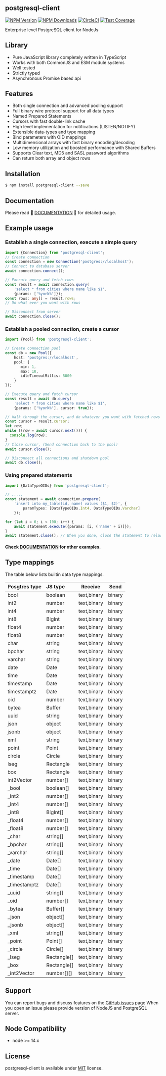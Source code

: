 ## postgresql-client
  
[![NPM Version][npm-image]][npm-url]
[![NPM Downloads][downloads-image]][downloads-url]
[![CircleCI][circleci-image]][circleci-url]
[![Test Coverage][coveralls-image]][coveralls-url]


Enterprise level PostgreSQL client for NodeJs


## Library

- Pure JavaScript library completely written in TypeScript
- Works with both CommonJS and ESM module systems
- Well tested
- Strictly typed
- Asynchronous Promise based api

## Features

- Both single connection and advanced pooling support
- Full binary wire protocol support for all data types
- Named Prepared Statements
- Cursors with fast double-link cache
- High level implementation for notifications (LISTEN/NOTIFY)
- Extensible data-types and type mapping
- Bind parameters with OID mappings
- Multidimensional arrays with fast binary encoding/decoding
- Low memory utilization and boosted performance with Shared Buffers
- Supports Clear text, MD5 and SASL password algorithms
- Can return both array and object rows


## Installation

```bash
$ npm install postgresql-client --save
```

## Documentation
Please read :small_orange_diamond: [DOCUMENTATION](DOCUMENTATION.md) :small_orange_diamond: for detailed usage.

## Example usage

### Establish a single connection, execute a simple query

```ts
import {Connection} from 'postgresql-client';
// Create connection
const connection = new Connection('postgres://localhost');
// Connect to database server
await connection.connect();

// Execute query and fetch rows
const result = await connection.query(
    'select * from cities where name like $1',
    {params: ['%york%']});
const rows: any[] = result.rows;
// Do what ever you want with rows

// Disconnect from server
await connection.close(); 
```

### Establish a pooled connection, create a cursor
```ts
import {Pool} from 'postgresql-client';

// Create connection pool
const db = new Pool({
    host: 'postgres://localhost',
    pool: {
       min: 1,
       max: 10,
       idleTimeoutMillis: 5000
    }
});

// Execute query and fetch cursor
const result = await db.query(
    'select * from cities where name like $1',
    {params: ['%york%'], cursor: true});

// Walk through the cursor, and do whatever you want with fetched rows
const cursor = result.cursor;
let row;
while ((row = await cursor.next())) {
  console.log(row);
}
// Close cursor, (Send connection back to the pool)
await cursor.close();

// Disconnect all connections and shutdown pool
await db.close(); 
```

### Using prepared statements
```ts
import {DataTypeOIDs} from 'postgresql-client'; 

// .....
const statement = await connection.prepare( 
    'insert into my_table(id, name) values ($1, $2)', {
        paramTypes: [DataTypeOIDs.Int4, DataTypeOIDs.Varchar]
    });

for (let i = 0; i < 100; i++) {
    await statement.execute({params: [i, ('name' + i)]});
}
await statement.close(); // When you done, close the statement to relase resources
```

#### Check [DOCUMENTATION](DOCUMENTATION.md) for other examples.



## Type mappings
The table below lists builtin data type mappings.

| Posgtres type | JS type     | Receive     | Send   | 
|---------------|:------------|-------------|--------|
| bool          | boolean     | text,binary | binary | 
| int2          | number      | text,binary | binary | 
| int4          | number      | text,binary | binary | 
| int8          | BigInt      | text,binary | binary | 
| float4        | number      | text,binary | binary | 
| float8        | number      | text,binary | binary | 
| char          | string      | text,binary | binary | 
| bpchar        | string      | text,binary | binary | 
| varchar       | string      | text,binary | binary | 
| date          | Date        | text,binary | binary | 
| time          | Date        | text,binary | binary | 
| timestamp     | Date        | text,binary | binary | 
| timestamptz   | Date        | text,binary | binary | 
| oid           | number      | text,binary | binary | 
| bytea         | Buffer      | text,binary | binary | 
| uuid          | string      | text,binary | binary | 
| json          | object      | text,binary | binary | 
| jsonb         | object      | text,binary | binary | 
| xml           | string      | text,binary | binary | 
| point         | Point       | text,binary | binary | 
| circle        | Circle      | text,binary | binary | 
| lseg          | Rectangle   | text,binary | binary | 
| box           | Rectangle   | text,binary | binary | 
| int2Vector    | number[]    | text,binary | binary | 
| _bool         | boolean[]   | text,binary | binary | 
| _int2         | number[]    | text,binary | binary | 
| _int4         | number[]    | text,binary | binary | 
| _int8         | BigInt[]    | text,binary | binary | 
| _float4       | number[]    | text,binary | binary | 
| _float8       | number[]    | text,binary | binary | 
| _char         | string[]    | text,binary | binary | 
| _bpchar       | string[]    | text,binary | binary | 
| _varchar      | string[]    | text,binary | binary | 
| _date         | Date[]      | text,binary | binary | 
| _time         | Date[]      | text,binary | binary | 
| _timestamp    | Date[]      | text,binary | binary | 
| _timestamptz  | Date[]      | text,binary | binary | 
| _uuid         | string[]    | text,binary | binary | 
| _oid          | number[]    | text,binary | binary | 
| _bytea        | Buffer[]    | text,binary | binary | 
| _json         | object[]    | text,binary | binary | 
| _jsonb        | object[]    | text,binary | binary | 
| _xml          | string[]    | text,binary | binary | 
| _point        | Point[]     | text,binary | binary | 
| _circle       | Circle[]    | text,binary | binary | 
| _lseg         | Rectangle[] | text,binary | binary | 
| _box          | Rectangle[] | text,binary | binary | 
| _int2Vector   | number[][]  | text,binary | binary | 


## Support
You can report bugs and discuss features on the [GitHub issues](https://github.com/panates/postgresql-client/issues) page
When you open an issue please provide version of NodeJS and PostgreSQL server.

## Node Compatibility
- node >= 14.x

 
  
## License
postgresql-client is available under [MIT](LICENSE) license.

[npm-image]: https://img.shields.io/npm/v/postgresql-client
[npm-url]: https://npmjs.org/package/postgresql-client
[circleci-image]: https://circleci.com/gh/panates/postgresql-client/tree/master.svg?style=shield
[circleci-url]: https://circleci.com/gh/panates/postgresql-client/tree/master
[coveralls-image]: https://img.shields.io/coveralls/panates/postgresql-client/master.svg
[coveralls-url]: https://coveralls.io/r/panates/postgresql-client
[downloads-image]: https://img.shields.io/npm/dm/postgresql-client.svg
[downloads-url]: https://npmjs.org/package/postgresql-client
[gitter-image]: https://badges.gitter.im/panates/postgresql-client.svg
[gitter-url]: https://gitter.im/panates/postgresql-client?utm_source=badge&utm_medium=badge&utm_campaign=pr-badge&utm_content=badge
[dependencies-image]: https://david-dm.org/panates/postgresql-client/status.svg
[dependencies-url]:https://david-dm.org/panates/postgresql-client
[devdependencies-image]: https://david-dm.org/panates/postgresql-client/dev-status.svg
[devdependencies-url]:https://david-dm.org/panates/postgresql-client?type=dev
[quality-image]: http://npm.packagequality.com/shield/postgresql-client.png
[quality-url]: http://packagequality.com/#?package=postgresql-client
